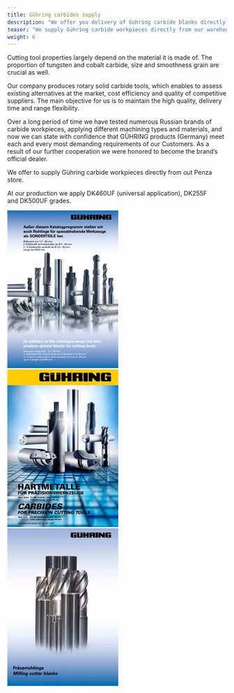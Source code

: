 ```yaml
---
title: Gühring carbides supply
description: "We offer you delivery of Guhring carbide blanks directly from our warehouse in Penza."
teaser: "We supply Gühring carbide workpieces directly from our warehouse located in the city of Penza."
weight: 6
---
```


Cutting tool properties largely depend on the material it is made of. The proportion of tungsten and cobalt carbide, size and smoothness grain are crucial as well.

Our company produces rotary solid carbide tools, which enables to assess existing alternatives at the market, cost efficiency and quality of competitive suppliers. The main objective for us is to maintain the high quality, delivery time and range flexibility.

Over a long period of time we have tested numerous Russian brands of carbide workpieces, applying different machining types and materials, and now we can state with confidence that GÜHRING products (Germany) meet each and every most demanding requirements of our Customers. As a result of our further cooperation we were honored to become the brand’s official dealer.

We offer to supply Gühring carbide workpieces directly from out Penza store.

At our production we apply DK460UF (universal application), DK255F and DK500UF grades.

<a class="link" target="_blank" href="/uploads/guehring_carbides.pdf">![Gühring](../GuehringCarbides01.jpg)</a> <a class="link" target="_blank" href="/uploads/guehring_carbides.pdf">![Gühring](../GuehringCarbides02.jpg)</a> <a class="link" target="_blank" href="/uploads/guehring_carbides.pdf">![Gühring](../GuehringCarbides03.jpg)</a>
